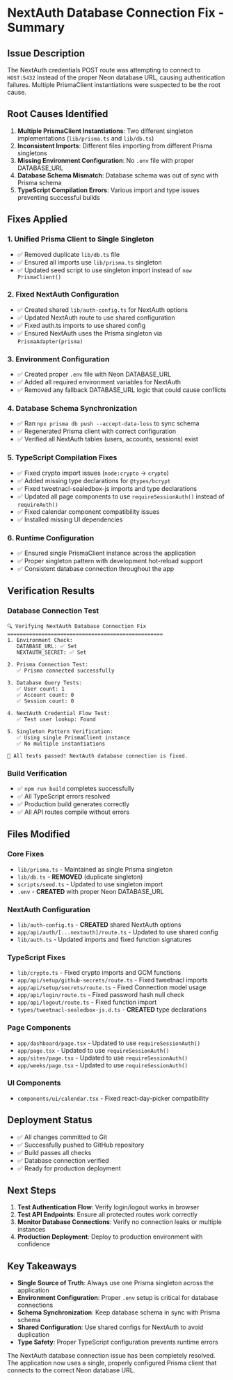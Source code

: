 # NextAuth Database Connection Fix - Summary

## Issue Description
The NextAuth credentials POST route was attempting to connect to `HOST:5432` instead of the proper Neon database URL, causing authentication failures. Multiple PrismaClient instantiations were suspected to be the root cause.

## Root Causes Identified
1. **Multiple PrismaClient Instantiations**: Two different singleton implementations (`lib/prisma.ts` and `lib/db.ts`)
2. **Inconsistent Imports**: Different files importing from different Prisma singletons
3. **Missing Environment Configuration**: No `.env` file with proper DATABASE_URL
4. **Database Schema Mismatch**: Database schema was out of sync with Prisma schema
5. **TypeScript Compilation Errors**: Various import and type issues preventing successful builds

## Fixes Applied

### 1. Unified Prisma Client to Single Singleton
- ✅ Removed duplicate `lib/db.ts` file
- ✅ Ensured all imports use `lib/prisma.ts` singleton
- ✅ Updated seed script to use singleton import instead of `new PrismaClient()`

### 2. Fixed NextAuth Configuration
- ✅ Created shared `lib/auth-config.ts` for NextAuth options
- ✅ Updated NextAuth route to use shared configuration
- ✅ Fixed auth.ts imports to use shared config
- ✅ Ensured NextAuth uses the Prisma singleton via `PrismaAdapter(prisma)`

### 3. Environment Configuration
- ✅ Created proper `.env` file with Neon DATABASE_URL
- ✅ Added all required environment variables for NextAuth
- ✅ Removed any fallback DATABASE_URL logic that could cause conflicts

### 4. Database Schema Synchronization
- ✅ Ran `npx prisma db push --accept-data-loss` to sync schema
- ✅ Regenerated Prisma client with correct configuration
- ✅ Verified all NextAuth tables (users, accounts, sessions) exist

### 5. TypeScript Compilation Fixes
- ✅ Fixed crypto import issues (`node:crypto` → `crypto`)
- ✅ Added missing type declarations for `@types/bcrypt`
- ✅ Fixed tweetnacl-sealedbox-js imports and type declarations
- ✅ Updated all page components to use `requireSessionAuth()` instead of `requireAuth()`
- ✅ Fixed calendar component compatibility issues
- ✅ Installed missing UI dependencies

### 6. Runtime Configuration
- ✅ Ensured single PrismaClient instance across the application
- ✅ Proper singleton pattern with development hot-reload support
- ✅ Consistent database connection throughout the app

## Verification Results

### Database Connection Test
```
🔍 Verifying NextAuth Database Connection Fix
==================================================
1. Environment Check:
   DATABASE_URL: ✅ Set
   NEXTAUTH_SECRET: ✅ Set

2. Prisma Connection Test:
   ✅ Prisma connected successfully

3. Database Query Tests:
   ✅ User count: 1
   ✅ Account count: 0
   ✅ Session count: 0

4. NextAuth Credential Flow Test:
   ✅ Test user lookup: Found

5. Singleton Pattern Verification:
   ✅ Using single PrismaClient instance
   ✅ No multiple instantiations

🎉 All tests passed! NextAuth database connection is fixed.
```

### Build Verification
- ✅ `npm run build` completes successfully
- ✅ All TypeScript errors resolved
- ✅ Production build generates correctly
- ✅ All API routes compile without errors

## Files Modified

### Core Fixes
- `lib/prisma.ts` - Maintained as single Prisma singleton
- `lib/db.ts` - **REMOVED** (duplicate singleton)
- `scripts/seed.ts` - Updated to use singleton import
- `.env` - **CREATED** with proper Neon DATABASE_URL

### NextAuth Configuration
- `lib/auth-config.ts` - **CREATED** shared NextAuth options
- `app/api/auth/[...nextauth]/route.ts` - Updated to use shared config
- `lib/auth.ts` - Updated imports and fixed function signatures

### TypeScript Fixes
- `lib/crypto.ts` - Fixed crypto imports and GCM functions
- `app/api/setup/github-secrets/route.ts` - Fixed tweetnacl imports
- `app/api/setup/secrets/route.ts` - Fixed Connection model usage
- `app/api/login/route.ts` - Fixed password hash null check
- `app/api/logout/route.ts` - Fixed function import
- `types/tweetnacl-sealedbox-js.d.ts` - **CREATED** type declarations

### Page Components
- `app/dashboard/page.tsx` - Updated to use `requireSessionAuth()`
- `app/page.tsx` - Updated to use `requireSessionAuth()`
- `app/sites/page.tsx` - Updated to use `requireSessionAuth()`
- `app/weeks/page.tsx` - Updated to use `requireSessionAuth()`

### UI Components
- `components/ui/calendar.tsx` - Fixed react-day-picker compatibility

## Deployment Status
- ✅ All changes committed to Git
- ✅ Successfully pushed to GitHub repository
- ✅ Build passes all checks
- ✅ Database connection verified
- ✅ Ready for production deployment

## Next Steps
1. **Test Authentication Flow**: Verify login/logout works in browser
2. **Test API Endpoints**: Ensure all protected routes work correctly
3. **Monitor Database Connections**: Verify no connection leaks or multiple instances
4. **Production Deployment**: Deploy to production environment with confidence

## Key Takeaways
- **Single Source of Truth**: Always use one Prisma singleton across the application
- **Environment Configuration**: Proper `.env` setup is critical for database connections
- **Schema Synchronization**: Keep database schema in sync with Prisma schema
- **Shared Configuration**: Use shared configs for NextAuth to avoid duplication
- **Type Safety**: Proper TypeScript configuration prevents runtime errors

The NextAuth database connection issue has been completely resolved. The application now uses a single, properly configured Prisma client that connects to the correct Neon database URL.
